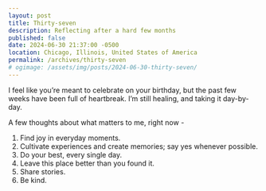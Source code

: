 ```yaml
---
layout: post
title: Thirty-seven
description: Reflecting after a hard few months
published: false
date: 2024-06-30 21:37:00 -0500
location: Chicago, Illinois, United States of America
permalink: /archives/thirty-seven
# ogimage: /assets/img/posts/2024-06-30-thirty-seven/
---
```

I feel like you’re meant to celebrate on your birthday, but the past few weeks have been full of heartbreak. I’m still healing, and taking it day-by-day.

A few thoughts about what matters to me, right now -
1. Find joy in everyday moments.
2. Cultivate experiences and create memories; say yes whenever possible.
3. Do your best, every single day. 
4. Leave this place better than you found it.
5. Share stories.
6. Be kind.